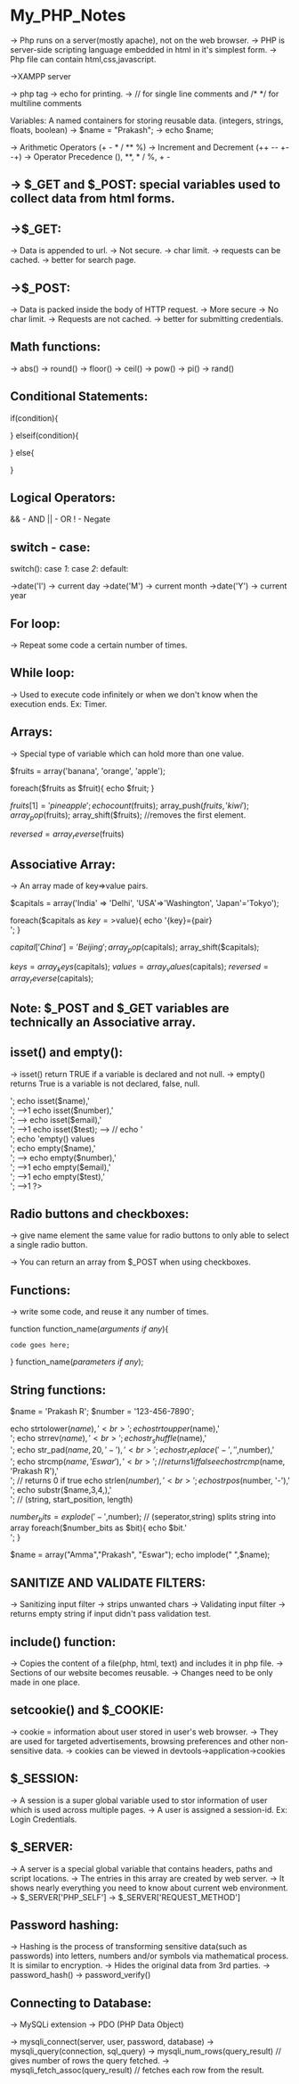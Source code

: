 # My_PHP_Notes

-> Php runs on a server(mostly apache), not on the web browser.
-> PHP is server-side scripting language embedded in html in it's simplest form.
-> Php file can contain html,css,javascript.

->XAMPP server


-> php tag <?php __code goes here__ ?>
-> echo for printing.
-> // for single line comments and /* */ for multiline comments

Variables: A named containers for storing reusable data. (integers, strings, floats, boolean)
-> $name = "Prakash";
-> echo $name;

-> Arithmetic Operators (+ - * / ** %)
-> Increment and Decrement (++ -- +- -+)
-> Operator Precedence (), **, * / %, + -

-> $_GET and $_POST: special variables used to collect data from html forms.
--------------------

->$_GET:
--------
-> Data is appended to url.
-> Not secure.
-> char limit.
-> requests can be cached.
-> better for search page.

->$_POST:
---------
-> Data is packed inside the body of HTTP request.
-> More secure
-> No char limit.
-> Requests are not cached.
-> better for submitting credentials.


Math functions:
---------------
-> abs()
-> round()
-> floor()
-> ceil()
-> pow()
-> pi()
-> rand()

Conditional Statements:
-----------------------
if(condition){

}
elseif(condition){

}
else{

}

Logical Operators:
------------------
&& - AND
|| - OR
! - Negate

switch - case:
--------------
switch():
	case _1_:
	case _2_:
	default:
	

->date('l') -> current day
->date('M') -> current month
->date('Y') -> current year	


For loop:
---------
-> Repeat some code a certain number of times.


While loop:
-----------
-> Used to execute code infinitely or when we don't know when the execution ends.
Ex: Timer.

Arrays:
-------
-> Special type of variable which can hold more than one value.

$fruits = array('banana', 'orange', 'apple');

foreach($fruits as $fruit){
	echo $fruit;
}

$fruits[1] = 'pineapple';
echo count($fruits);
array_push($fruits,'kiwi');
array_pop($fruits);
array_shift($fruits); //removes the first element.

$reversed = array_reverse($fruits)


Associative Array:
------------------
-> An array made of key=>value pairs.

$capitals = array('India' => 'Delhi', 'USA'=>'Washington', 'Japan'='Tokyo');

foreach($capitals as $key=>$value){
	echo '{key}={pair}<br>';
}

$capital['China'] = 'Beijing';
array_pop($capitals);
array_shift($capitals);

$keys = array_keys($capitals);
$values = array_values($capitals);
$reversed = array_reverse($capitals);

Note: $_POST and $_GET variables are technically an Associative array.
-----


isset() and empty():
--------------------
-> isset() return TRUE if a variable is declared and not null.
-> empty() returns True is a variable is not declared, false, null.
<?php
$name = 'hello';
$number = null;
$email = '';

echo 'isset() values<br>';
echo isset($name),'<br>';   -->1
echo isset($number),'<br>'; -->
echo isset($email),'<br>';  -->1
echo isset($test);          -->

// echo '<br>';
echo 'empty() values<br>';
echo empty($name),'<br>';    -->
echo empty($number),'<br>';  -->1
echo empty($email),'<br>';   -->1
echo empty($test),'<br>';    -->1
?>


Radio buttons and checkboxes:
-----------------------------
-> give name element the same value for radio buttons to only able to select a single radio button.

-> You can return an array from $_POST when using checkboxes.


Functions:
----------
-> write some code, and reuse it any number of times.

function function_name(_arguments if any_){
	
	code goes here;

}
function_name(_parameters if any_);

String functions:
-----------------
$name = 'Prakash R';
$number = '123-456-7890';

echo strtolower($name),'<br>';
echo strtoupper($name),'<br>';
echo strrev($name),'<br>';
echo str_shuffle($name),'<br>';
echo str_pad($name,20,'-'),'<br>';
echo str_replace('-','',$number),'<br>';
echo strcmp($name, 'Eswar'),'<br>';  // returns 1 if false
echo strcmp($name, 'Prakash R'),'<br>';  // returns 0 if true
echo strlen($number),'<br>';
echo strpos($number, '-'),'<br>';
echo substr($name,3,4,),'<br>'; // (string, start_position, length)

$number_bits = explode('-',$number); // (seperator,string) splits string into array
foreach($number_bits as $bit){
    echo $bit.'<br>';
}

$name = array("Amma","Prakash", "Eswar");
echo implode(" ",$name);

SANITIZE AND VALIDATE FILTERS:
------------------------------
-> Sanitizing input filter ->  strips unwanted chars
-> Validating input filter -> returns empty string if input didn't pass validation test.


include() function:
-------------------
-> Copies the content of a file(php, html, text) and includes it in php file.
-> Sections of our website becomes reusable.
-> Changes need to be only made in one place.


setcookie() and $_COOKIE:
-------------------------
-> cookie = information about user stored in user's web browser.
-> They are used for targeted advertisements, browsing preferences and other non-sensitive data.
-> cookies can be viewed in devtools->application->cookies

$_SESSION:
----------
-> A session is a super global variable used to stor information of user which is used across multiple pages.
-> A user is assigned a session-id.
Ex: Login Credentials.


$_SERVER:
---------
-> A server is a special global variable that contains headers, paths and script locations.
-> The entries in this array are created by web server.
-> It shows nearly everything you need to know about current web environment.
-> $_SERVER['PHP_SELF']
-> $_SERVER['REQUEST_METHOD']

Password hashing:
-----------------
-> Hashing is the process of transforming sensitive data(such as passwords) into letters, numbers and/or symbols via mathematical process. It is similar to encryption.
-> Hides the original data from 3rd parties.
-> password_hash()
-> password_verify()

Connecting to Database:
-----------------------
-> MySQLi extension
-> PDO (PHP Data Object)

-> mysqli_connect(server, user, password, database)
-> mysqli_query(connection, sql_query)
-> mysqli_num_rows(query_result) // gives number of rows the query fetched.
-> mysqli_fetch_assoc(query_result) // fetches each row from the result.

